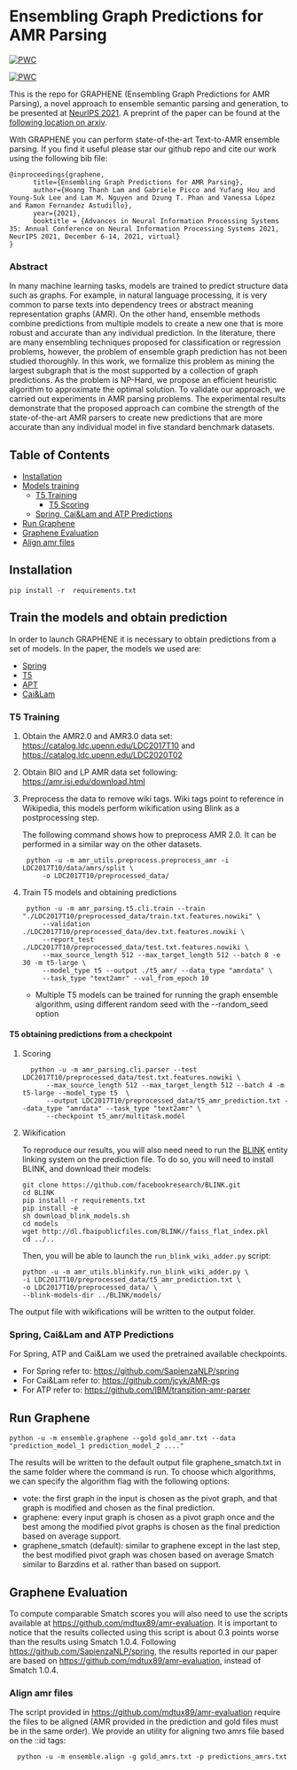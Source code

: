 # Ensembling Graph Predictions for AMR Parsing

[![PWC](https://img.shields.io/endpoint.svg?url=https://paperswithcode.com/badge/ensembling-graph-predictions-for-amr-parsing/amr-parsing-on-ldc2017t10)](https://paperswithcode.com/sota/amr-parsing-on-ldc2017t10?p=ensembling-graph-predictions-for-amr-parsing)

[![PWC](https://img.shields.io/endpoint.svg?url=https://paperswithcode.com/badge/ensembling-graph-predictions-for-amr-parsing/amr-parsing-on-ldc2020t02)](https://paperswithcode.com/sota/amr-parsing-on-ldc2020t02?p=ensembling-graph-predictions-for-amr-parsing)



This is the repo for GRAPHENE (Ensembling Graph Predictions for AMR Parsing), a novel approach to ensemble semantic parsing and generation, to be presented at [NeurIPS 2021](https://nips.cc/Conferences/2021/). A preprint of the paper can be found at the [following location on arxiv](https://arxiv.org/abs/2110.09131).


With GRAPHENE you can perform state-of-the-art Text-to-AMR ensemble parsing. If you find it useful please star our github repo and cite our work using the following bib file:

```
@inproceedings{graphene,
      title={Ensembling Graph Predictions for AMR Parsing}, 
      author={Hoang Thanh Lam and Gabriele Picco and Yufang Hou and Young-Suk Lee and Lam M. Nguyen and Dzung T. Phan and Vanessa López and Ramon Fernandez Astudillo},
      year={2021},
      booktitle = {Advances in Neural Information Processing Systems 35: Annual Conference on Neural Information Processing Systems 2021, NeurIPS 2021, December 6-14, 2021, virtual}
}
```

### Abstract

In many machine learning tasks, models are trained to predict structure data such as graphs. For example, in natural language processing, it is very common to parse texts into dependency trees or abstract meaning representation graphs (AMR). On the other hand, ensemble methods combine predictions from multiple models to create a new one that is more robust and accurate than any individual prediction. In the literature, there are many ensembling techniques proposed for classification or regression problems, however, the problem of ensemble graph prediction has not been studied thoroughly. In this work, we formalize this problem as mining the largest subgraph that is the most supported by a collection of graph predictions. As the problem is NP-Hard, we propose an efficient heuristic algorithm to approximate the optimal solution. To validate our approach, we carried out experiments in AMR parsing problems. The experimental results demonstrate that the proposed approach can combine the strength of the state-of-the-art AMR parsers to create new predictions that are more accurate than any individual model in five standard benchmark datasets.
 
## Table of Contents

- [Installation](#installation)
- [Models training](#train-the-models-and-obtain-prediction)
   - [T5 Training](#t5-training)
      - [T5 Scoring](#t5-scoring)
   - [Spring, Cai&Lam and ATP Predictions](#spring,-cai&lam-and-atp-predictions)
- [Run Graphene](#run-graphene)
- [Graphene Evaluation](#graphene-evaluation)
- [Align amr files](#align-amr-files)

## Installation

    pip install -r  requirements.txt

## Train the models and obtain prediction

In order to launch GRAPHENE it is necessary to obtain predictions from a set of models. In the paper, the models we used are:

- [Spring](https://www.researchgate.net/publication/348305083_One_SPRING_to_Rule_Them_Both_Symmetric_AMR_Semantic_Parsing_and_Generation_without_a_Complex_Pipeline)
- [T5](https://arxiv.org/abs/1910.10683)
- [APT](https://arxiv.org/abs/2104.14674)
- [Cai&Lam](https://arxiv.org/abs/2004.05572)

### T5 Training

1.  Obtain the AMR2.0 and AMR3.0 data set: https://catalog.ldc.upenn.edu/LDC2017T10 and https://catalog.ldc.upenn.edu/LDC2020T02

2.  Obtain BIO and LP AMR data set following: https://amr.isi.edu/download.html  

3. Preprocess the data to remove wiki tags. Wiki tags point to reference in Wikipedia, this models perform wikification using Blink as a postprocessing step.
   
   The following command shows how to preprocess AMR 2.0. It can be performed in a similar way on the other datasets.
        
        python -u -m amr_utils.preprocess.preprocess_amr -i LDC2017T10/data/amrs/split \
            -o LDC2017T10/preprocessed_data/

4. Train T5 models and obtaining predictions

        python -u -m amr_parsing.t5.cli.train --train "./LDC2017T10/preprocessed_data/train.txt.features.nowiki" \
            --validation ./LDC2017T10/preprocessed_data/dev.txt.features.nowiki \
            --report_test ./LDC2017T10/preprocessed_data/test.txt.features.nowiki \
            --max_source_length 512 --max_target_length 512 --batch 8 -e 30 -m t5-large \
            --model_type t5 --output ./t5_amr/ --data_type "amrdata" \
            --task_type "text2amr" --val_from_epoch 10

   * Multiple T5 models can be trained for running the graph ensemble algorithm, using different random seed with the --random_seed option
   

#### T5 obtaining predictions from a checkpoint
1. Scoring

         python -u -m amr_parsing.cli.parser --test LDC2017T10/preprocessed_data/test.txt.features.nowiki \
             --max_source_length 512 --max_target_length 512 --batch 4 -m t5-large --model_type t5  \
             --output LDC2017T10/preprocessed_data/t5_amr_prediction.txt --data_type "amrdata" --task_type "text2amr" \
             --checkpoint t5_amr/multitask.model
   
2. Wikification

    To reproduce our results, you will also need need to run the [BLINK](https://github.com/facebookresearch/BLINK) 
    entity linking system on the prediction file. To do so, you will need to install BLINK, and download their models:
    ```shell script
    git clone https://github.com/facebookresearch/BLINK.git
    cd BLINK
    pip install -r requirements.txt
    pip install -e .
    sh download_blink_models.sh
    cd models
    wget http://dl.fbaipublicfiles.com/BLINK//faiss_flat_index.pkl
    cd ../..
    ```
    Then, you will be able to launch the `run_blink_wiki_adder.py` script:
    ```shell
    python -u -m amr_utils.blinkify.run_blink_wiki_adder.py \
    -i LDC2017T10/preprocessed_data/t5_amr_prediction.txt \ 
    -o LDC2017T10/preprocessed_data/ \
    --blink-models-dir ../BLINK/models/ 

The output file with wikifications will be written to the output folder.

### Spring, Cai&Lam and ATP Predictions

For Spring, ATP and Cai&Lam we used the pretrained available checkpoints.

- For Spring refer to: https://github.com/SapienzaNLP/spring
- For Cai&Lam refer to: https://github.com/jcyk/AMR-gs
- For ATP refer to: https://github.com/IBM/transition-amr-parser

## Run Graphene

    python -u -m ensemble.graphene --gold gold_amr.txt --data "prediction_model_1 prediction_model_2 ...." 
 
 The results will be written to the default output file graphene_smatch.txt in the same folder where the command is run. To choose which algorithms, we can specify the algorithm flag with the following options:
 
 - vote: the first graph in the input is chosen as the pivot graph, and that graph is modified and chosen as the final prediction.
 - graphene: every input graph is chosen as a pivot graph once and the best among the modified pivot graphs is chosen as the final prediction based on average support.  
 - graphene_smatch (default): similar to graphene except in the last step, the best modified pivot graph was chosen based on average Smatch similar to Barzdins et al. rather than based on support. 
 
## Graphene Evaluation

To compute comparable Smatch scores you will also need to use the scripts available at https://github.com/mdtux89/amr-evaluation. It is important to notice that the results collected using this script is about 0.3 points worse than the results using Smatch 1.0.4. Following https://github.com/SapienzaNLP/spring, the results reported in our paper are based on https://github.com/mdtux89/amr-evaluation, instead of Smatch 1.0.4.

### Align amr files

The script provided in https://github.com/mdtux89/amr-evaluation require the files to be aligned (AMR provided in the prediction and gold files must be in the same order). We provide an utility for aligning two amrs file based on the ::id tags:

      python -u -m ensemble.align -g gold_amrs.txt -p predictions_amrs.txt

